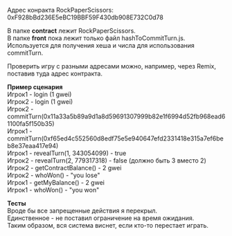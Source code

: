 Адрес конракта RockPaperScissors: 0xF928bBd236E5eBC19BBF59F430db908E732C0d78

В папке **contract** лежит RockPaperScissors.  
В папке **front** пока лежит только файл hashToCommitTurn.js. Используется для получения хеша и числа для использования commitTurn.

Проверить игру с разными адресами можно, например, через Remix, поставив туда адрес контракта.

**Пример сценария**  
Игрок1 - login (1 gwei)  
Игрок2 - login (1 gwei)  
Игрок2 - commitTurn(0x11a33a5b89a9d1a8d59691307999b82e1f6994d52fb968ead61100fa5f150b35)  
Игрок1 - commitTurn(0xf65ed4c552560d8edf75e5e940647efd2331418e315a7ef6beb8e37eaa417e94)  
Игрок1 - revealTurn(1, 343054099) - true  
Игрок2 - revealTurn(2, 779317318) - false (должно быть 3 вместо 2)  
Игрок2 - getContractBalance() - 2 gwei  
Игрок2 - whoWon() - "you lose"  
Игрок1 - getMyBalance() - 2 gwei  
Игрок1 - whoWon() - "you won"  

**Тесты**  
Вроде бы все запрещенные действия я перекрыл.  
Единственное - не поставил ограничение на время ожидания.  
Таким образом, вся система виснет, если кто-то перестает играть.  
